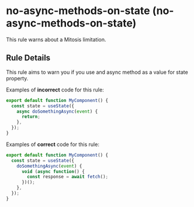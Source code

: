 # no-async-methods-on-state (no-async-methods-on-state)

This rule warns about a Mitosis limitation.

## Rule Details

This rule aims to warn you if you use and async method as a value for state property.

Examples of **incorrect** code for this rule:

```js
export default function MyComponent() {
  const state = useState({
    async doSomethingAsync(event) {
      return;
    },
  });
}
```

Examples of **correct** code for this rule:

```js
export default function MyComponent() {
  const state = useState({
    doSomethingAsync(event) {
      void (async function() {
        const response = await fetch();
      })();
    },
  });
}
```
